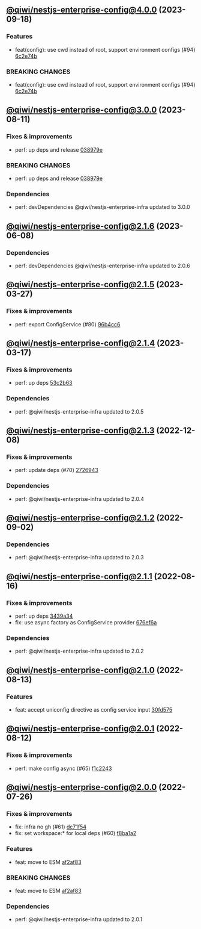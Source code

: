 ## [@qiwi/nestjs-enterprise-config@4.0.0](https://github.com/qiwi/nestjs-enterprise/compare/2023.8.11-qiwi.nestjs-enterprise-config.3.0.0-f0...2023.9.18-qiwi.nestjs-enterprise-config.4.0.0-f0) (2023-09-18)

### Features
* feat(config): use cwd instead of root, support environment configs (#94) [6c2e74b](https://github.com/qiwi/nestjs-enterprise/commit/6c2e74be851817d49672ad8ad21b215c23388dea)

### BREAKING CHANGES
* feat(config): use cwd instead of root, support environment configs (#94) [6c2e74b](https://github.com/qiwi/nestjs-enterprise/commit/6c2e74be851817d49672ad8ad21b215c23388dea)

## [@qiwi/nestjs-enterprise-config@3.0.0](https://github.com/qiwi/nestjs-enterprise/compare/2023.6.8-qiwi.nestjs-enterprise-config.2.1.6-f0...2023.8.11-qiwi.nestjs-enterprise-config.3.0.0-f0) (2023-08-11)

### Fixes & improvements
* perf: up deps and release [038979e](https://github.com/qiwi/nestjs-enterprise/commit/038979e99dd52c8283834a35953ba7c9ecfc060b)

### BREAKING CHANGES
* perf: up deps and release [038979e](https://github.com/qiwi/nestjs-enterprise/commit/038979e99dd52c8283834a35953ba7c9ecfc060b)

### Dependencies
* perf: devDependencies @qiwi/nestjs-enterprise-infra updated to 3.0.0

## [@qiwi/nestjs-enterprise-config@2.1.6](https://github.com/qiwi/nestjs-enterprise/compare/2023.3.27-qiwi.nestjs-enterprise-config.2.1.5-f0...2023.6.8-qiwi.nestjs-enterprise-config.2.1.6-f0) (2023-06-08)

### Dependencies
* perf: devDependencies @qiwi/nestjs-enterprise-infra updated to 2.0.6

## [@qiwi/nestjs-enterprise-config@2.1.5](https://github.com/qiwi/nestjs-enterprise/compare/2023.3.17-qiwi.nestjs-enterprise-config.2.1.4-f0...2023.3.27-qiwi.nestjs-enterprise-config.2.1.5-f0) (2023-03-27)

### Fixes & improvements
* perf: export ConfigService (#80) [96b4cc6](https://github.com/qiwi/nestjs-enterprise/commit/96b4cc60a794c45cc3c3d69503db7701b12123dc)

## [@qiwi/nestjs-enterprise-config@2.1.4](https://github.com/qiwi/nestjs-enterprise/compare/2022.12.8-qiwi.nestjs-enterprise-config.2.1.3-f0...2023.3.17-qiwi.nestjs-enterprise-config.2.1.4-f0) (2023-03-17)

### Fixes & improvements
* perf: up deps [53c2b63](https://github.com/qiwi/nestjs-enterprise/commit/53c2b63b4bf5020c8d7b3e69b3df296ffbd39e2f)

### Dependencies
* perf: @qiwi/nestjs-enterprise-infra updated to 2.0.5

## [@qiwi/nestjs-enterprise-config@2.1.3](https://github.com/qiwi/nestjs-enterprise/compare/2022.9.2-qiwi.nestjs-enterprise-config.2.1.2-f0...2022.12.8-qiwi.nestjs-enterprise-config.2.1.3-f0) (2022-12-08)

### Fixes & improvements
* perf: update deps (#70) [2726943](https://github.com/qiwi/nestjs-enterprise/commit/2726943b391da9a3de925c2c6e8585cdfccbbcba)

### Dependencies
* perf: @qiwi/nestjs-enterprise-infra updated to 2.0.4

## [@qiwi/nestjs-enterprise-config@2.1.2](https://github.com/qiwi/nestjs-enterprise/compare/2022.8.16-qiwi.nestjs-enterprise-config.2.1.1-f0...2022.9.2-qiwi.nestjs-enterprise-config.2.1.2-f0) (2022-09-02)

### Dependencies
* perf: @qiwi/nestjs-enterprise-infra updated to 2.0.3

## [@qiwi/nestjs-enterprise-config@2.1.1](https://github.com/qiwi/nestjs-enterprise/compare/2022.8.13-qiwi.nestjs-enterprise-config.2.1.0-f0...2022.8.16-qiwi.nestjs-enterprise-config.2.1.1-f0) (2022-08-16)

### Fixes & improvements
* perf: up deps [3439a34](https://github.com/qiwi/nestjs-enterprise/commit/3439a34c5086ce29ba53f8515791e9c93a5537b0)
* fix: use async factory as ConfigService provider [676ef6a](https://github.com/qiwi/nestjs-enterprise/commit/676ef6ad37e536564bf9b116560d727b237cf8e7)

### Dependencies
* perf: @qiwi/nestjs-enterprise-infra updated to 2.0.2

## [@qiwi/nestjs-enterprise-config@2.1.0](https://github.com/qiwi/nestjs-enterprise/compare/2022.8.12-qiwi.nestjs-enterprise-config.2.0.1-f0...2022.8.13-qiwi.nestjs-enterprise-config.2.1.0-f0) (2022-08-13)

### Features
* feat: accept uniconfig directive as config service input [30fd575](https://github.com/qiwi/nestjs-enterprise/commit/30fd57525904d77316fae0b33a06df5022673ca2)

## [@qiwi/nestjs-enterprise-config@2.0.1](https://github.com/qiwi/nestjs-enterprise/compare/2022.7.26-qiwi.nestjs-enterprise-config.2.0.0-f0...2022.8.12-qiwi.nestjs-enterprise-config.2.0.1-f0) (2022-08-12)

### Fixes & improvements
* perf: make config async (#65) [f1c2243](https://github.com/qiwi/nestjs-enterprise/commit/f1c2243535f453f0525c1aae32fd9ff5612b8e19)

## [@qiwi/nestjs-enterprise-config@2.0.0](https://github.com/qiwi/nestjs-enterprise/compare/@qiwi/nestjs-enterprise-config@1.4.1...2022.7.26-qiwi.nestjs-enterprise-config.2.0.0-f0) (2022-07-26)

### Fixes & improvements
* fix: infra no gh (#61) [dc71f54](https://github.com/qiwi/nestjs-enterprise/commit/dc71f54d30490ec40dbb1fac0a11b39d4d0cf6c4)
* fix: set workspace:* for local deps (#60) [f8ba1a2](https://github.com/qiwi/nestjs-enterprise/commit/f8ba1a2fcdaa0dcaeed32eb3646379bac811122c)

### Features
* feat: move to ESM [af2af83](https://github.com/qiwi/nestjs-enterprise/commit/af2af837c7dde3a49208e6ce758aacfbd0260f52)

### BREAKING CHANGES
* feat: move to ESM [af2af83](https://github.com/qiwi/nestjs-enterprise/commit/af2af837c7dde3a49208e6ce758aacfbd0260f52)

### Dependencies
* perf: @qiwi/nestjs-enterprise-infra updated to 2.0.1

